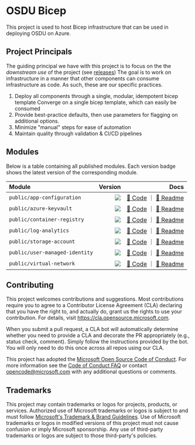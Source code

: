 # OSDU Bicep

This project is used to host Bicep infrastructure that can be used in deploying OSDU on Azure.

## Project Principals

The guiding principal we have with this project is to focus on the the _downstream use_ of the project (see [releases](https://github.com/azure/osdu-bicep/releases)) The goal is to work on infrastructure in a manner that other components can consume infrastructure as code. As such, these are our specific practices.

1. Deploy all components through a single, modular, idempotent bicep template Converge on a single bicep template, which can easily be consumed
2. Provide best-practice defaults, then use parameters for flagging on additional options.
3. Minimize "manual" steps for ease of automation
4. Maintain quality through validation & CI/CD pipelines

## Modules

Below is a table containing all published modules. Each version badge shows the latest version of the corresponding module.

<!-- Begin Module Table -->

| Module                         |                                                                                                                                                           Version |                                                                                                                                                                                                                              Docs |
| :----------------------------- | ----------------------------------------------------------------------------------------------------------------------------------------------------------------: | --------------------------------------------------------------------------------------------------------------------------------------------------------------------------------------------------------------------------------: |
| `public/app-configuration`     |     <a href="https://github.com/azure/osdu-bicep/releases/tag/public/app-configuration/1.0.1"><image src="https://img.shields.io/badge/osdubicep-1.0.1-blue"></a> |         [🦾 Code](https://github.com/azure/osdu-bicep/blob/main/bicep/modules/public/app-configuration/main.bicep) ｜ [📃 Readme](https://github.com/azure/osdu-bicep/blob/main/bicep/modules/public/app-configuration/README.md) |
| `public/azure-keyvault`        |        <a href="https://github.com/azure/osdu-bicep/releases/tag/public/azure-keyvault/1.0.2"><image src="https://img.shields.io/badge/osdubicep-1.0.2-blue"></a> |               [🦾 Code](https://github.com/azure/osdu-bicep/blob/main/bicep/modules/public/azure-keyvault/main.bicep) ｜ [📃 Readme](https://github.com/azure/osdu-bicep/blob/main/bicep/modules/public/azure-keyvault/README.md) |
| `public/container-registry`    |    <a href="https://github.com/azure/osdu-bicep/releases/tag/public/container-registry/1.0.2"><image src="https://img.shields.io/badge/osdubicep-1.0.2-blue"></a> |       [🦾 Code](https://github.com/azure/osdu-bicep/blob/main/bicep/modules/public/container-registry/main.bicep) ｜ [📃 Readme](https://github.com/azure/osdu-bicep/blob/main/bicep/modules/public/container-registry/README.md) |
| `public/log-analytics`         |         <a href="https://github.com/azure/osdu-bicep/releases/tag/public/log-analytics/1.0.2"><image src="https://img.shields.io/badge/osdubicep-1.0.2-blue"></a> |                 [🦾 Code](https://github.com/azure/osdu-bicep/blob/main/bicep/modules/public/log-analytics/main.bicep) ｜ [📃 Readme](https://github.com/azure/osdu-bicep/blob/main/bicep/modules/public/log-analytics/README.md) |
| `public/storage-account`       |       <a href="https://github.com/azure/osdu-bicep/releases/tag/public/storage-account/1.0.2"><image src="https://img.shields.io/badge/osdubicep-1.0.2-blue"></a> |             [🦾 Code](https://github.com/azure/osdu-bicep/blob/main/bicep/modules/public/storage-account/main.bicep) ｜ [📃 Readme](https://github.com/azure/osdu-bicep/blob/main/bicep/modules/public/storage-account/README.md) |
| `public/user-managed-identity` | <a href="https://github.com/azure/osdu-bicep/releases/tag/public/user-managed-identity/1.0.2"><image src="https://img.shields.io/badge/osdubicep-1.0.2-blue"></a> | [🦾 Code](https://github.com/azure/osdu-bicep/blob/main/bicep/modules/public/user-managed-identity/main.bicep) ｜ [📃 Readme](https://github.com/azure/osdu-bicep/blob/main/bicep/modules/public/user-managed-identity/README.md) |
| `public/virtual-network`       |       <a href="https://github.com/azure/osdu-bicep/releases/tag/public/virtual-network/1.0.4"><image src="https://img.shields.io/badge/osdubicep-1.0.4-blue"></a> |             [🦾 Code](https://github.com/azure/osdu-bicep/blob/main/bicep/modules/public/virtual-network/main.bicep) ｜ [📃 Readme](https://github.com/azure/osdu-bicep/blob/main/bicep/modules/public/virtual-network/README.md) |

<!-- End Module Table -->

## Contributing

This project welcomes contributions and suggestions. Most contributions require you to agree to a
Contributor License Agreement (CLA) declaring that you have the right to, and actually do, grant us
the rights to use your contribution. For details, visit https://cla.opensource.microsoft.com.

When you submit a pull request, a CLA bot will automatically determine whether you need to provide
a CLA and decorate the PR appropriately (e.g., status check, comment). Simply follow the instructions
provided by the bot. You will only need to do this once across all repos using our CLA.

This project has adopted the [Microsoft Open Source Code of Conduct](https://opensource.microsoft.com/codeofconduct/).
For more information see the [Code of Conduct FAQ](https://opensource.microsoft.com/codeofconduct/faq/) or
contact [opencode@microsoft.com](mailto:opencode@microsoft.com) with any additional questions or comments.

## Trademarks

This project may contain trademarks or logos for projects, products, or services. Authorized use of Microsoft
trademarks or logos is subject to and must follow
[Microsoft's Trademark & Brand Guidelines](https://www.microsoft.com/en-us/legal/intellectualproperty/trademarks/usage/general).
Use of Microsoft trademarks or logos in modified versions of this project must not cause confusion or imply Microsoft sponsorship.
Any use of third-party trademarks or logos are subject to those third-party's policies.
